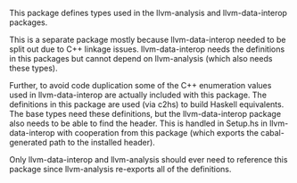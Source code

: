 This package defines types used in the llvm-analysis and
llvm-data-interop packages.

This is a separate package mostly because llvm-data-interop needed to
be split out due to C++ linkage issues.  llvm-data-interop needs the
definitions in this packages but cannot depend on llvm-analysis (which
also needs these types).

Further, to avoid code duplication some of the C++ enumeration values
used in llvm-data-interop are actually included with this package.
The definitions in this package are used (via c2hs) to build Haskell
equivalents.  The base types need these definitions, but the
llvm-data-interop package also needs to be able to find the header.
This is handled in Setup.hs in llvm-data-interop with cooperation from
this package (which exports the cabal-generated path to the installed
header).

Only llvm-data-interop and llvm-analysis should ever need to reference
this package since llvm-analysis re-exports all of the definitions.
